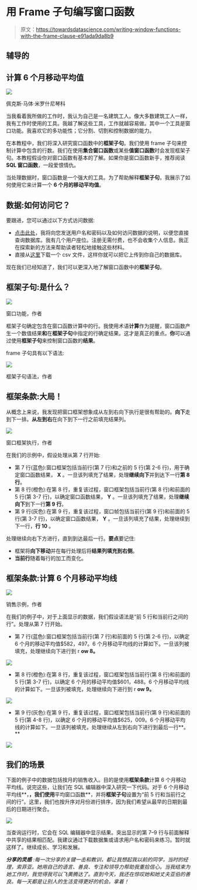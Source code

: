 # 用 Frame 子句编写窗口函数

> 原文：<https://towardsdatascience.com/writing-window-functions-with-the-frame-clause-e91ada9da8b9>

## 辅导的

## 计算 6 个月移动平均值

![](img/46562c40b53bba02a4ee078da589249e.png)

佩克斯·马体·米罗什尼琴科

当我看着我所做的工作时，我认为自己是一名建筑工人。像大多数建筑工人一样，我有工作时使用的工具。我越了解这些工具，工作就越容易做。其中一个工具是窗口功能。我喜欢它的多功能性；它分割、切割和控制数据的能力。

在本教程中，我们将深入研究窗口函数中的**框架子句**。我们使用 frame 子句来控制计算中包含的行数。我们在使用**集合窗口函数**或某些**值窗口函数**时会发现框架子句。本教程假设你对窗口函数有基本的了解。如果你是窗口函数新手，推荐阅读 **SQL 窗口函数**，一段爱恨情仇。

[](/sql-window-functions-78593bcabf4)  

当处理数据时，窗口函数是一个强大的工具。为了帮助解释**框架子句**，我展示了如何使用它来计算一个 **6 个月的移动平均值**。

## 数据:如何访问它？

要跟进，您可以通过以下方式访问数据:

*   [点击此处](https://form.jotform.com/223404174362045)，我将向您发送用户名和密码以及如何访问数据的说明，以便您直接查询数据库。我有几个用户座位。注册无需付费，也不会收集个人信息。我正在探索新的方法来帮助读者轻松地接触这些材料。
*   直接从[这里](https://github.com/bensondavies/DataFiles/blob/main/sales_revenue.csv)下载一个 csv 文件，这样你就可以把它上传到你自己的数据库。

现在我们已经知道了，我们可以更深入地了解窗口函数中的**框架子句**。

## 框架子句:是什么？

![](img/6816da232227060b92adaa5d2ef5b102.png)

窗口功能，作者

框架子句确定包含在窗口函数计算中的行。我使用术语**计算**作为提醒，窗口函数产生一个数值结果**和**在**框架子句**中指定的行确定结果。这才是真正的重点。**你**可以通过使用**框架子句**来控制窗口函数的**结果**。

frame 子句具有以下语法:

![](img/e38c9c418f1971efb5cfe5fcbf8f1b0a.png)

框架子句语法，作者

## 框架条款:大局！

从概念上来说，我发现把窗口框架想象成从左到右向下执行是很有帮助的。**向下**走到下一排。**从左到右**在向下到下一行之前填充结果列。

![](img/ebba67a97e667e775ba48460d01ce3a0.png)

窗口框架执行，作者

在我们的示例中，假设处理从第 7 行开始:

*   第 7 行(蓝色):窗口框架包括当前行(第 7 行)和之前的 5 行(第 2-6 行)，用于确定窗口函数结果， **X** 。一旦该列填充了结果，处理**继续向下**并到达下一行**第 8 行**。
*   第 8 行(橙色):在第 8 行，重复该过程，窗口框架包括当前行(第 8 行)和前面的 5 行(第 3-7 行)，以确定窗口函数结果， **Y** 。一旦该列填充了结果，处理**继续向下**到下一行**第 9 行**。
*   第 9 行(灰色):在第 9 行，重复该过程，窗口帧包括当前行(第 9 行)和前面的 5 行(第 3-7 行)，以确定窗口函数结果， **Y** 。一旦该列填充了结果，处理继续到下一行，**行 10** 。

处理继续向右下方进行，直到到达最后一行。**要点**要记住:

*   框架将**向下移动**并在每行处理后将**结果列填充到右侧**。
*   **当前行**随着每行的加工而变化。

## 框架条款:计算 6 个月移动平均线

![](img/a9db21090819b99d9c078957d79b9362.png)

销售示例，作者

在我们的例子中，对于上面显示的数据，我们假设语法是“前 5 行和当前行之间的行”。处理从第 7 行开始。

*   第 7 行(蓝色):窗口框架包括当前行(第 7 行)和前面的 5 行(第 2-6 行)，以确定 6 个月的移动平均值$582，497。6 个月移动平均线的计算如下。一旦该列被填充，处理继续向下进行到 r **ow 8。**

![](img/c839768db7120205289d49c4eaa2ac05.png)

*   第 8 行(橙色):在第 8 行，重复该过程，窗口框架包括当前行(第 8 行)和前面的 5 行(第 3-7 行)，以确定 6 个月的移动平均值$601，488。6 个月移动平均线的计算如下。一旦该列被填充，处理继续向下进行到 r **ow 9。**

![](img/227c70c555887ce713e79059233bab95.png)

*   第 9 行(灰色):在第 9 行，重复该过程，窗口框架包括当前行(第 9 行)和前面的 5 行(第 4-8 行)，以确定 6 个月的移动平均值$625，009。6 个月移动平均线的计算如下。一旦该列被填充，处理继续从左到右向下进行到最后一行**。**

![](img/71b6e6fe69ae17a248656cd077046e7d.png)

## 我们的场景

下面的例子中的数据包括按月的销售收入。目的是使用**框架条款**计算 6 个月移动平均线。说完这些，让我们在 SQL 编辑器中深入研究一下代码。对于 6 个月移动平均线**，**，我们使用**平均窗口函数**，并将**框架子句**设置为“前 5 行和当前行之间的行”。这里，我们也按升序对月份进行排序，因为我们希望从最早的日期到最后的日期进行聚合。

![](img/b3001ae2e7133bf093be77bcc1f516aa.png)

当查询运行时，它会在 SQL 编辑器中显示结果。突出显示的第 7–9 行与前面解释中共享的结果相匹配。我建议通过下载数据集或请求用户名和密码来练习。暂时就这样了。继续成长、学习和发展。

***分享的灵感*** *:每一次分享的关键一击和教训，都让我想起我以前的同学，当时的经理，索菲亚。她用自己的语言、善良、专注和领导力帮助我重拾信心。当我结束为她工作时，我觉得我可以飞黄腾达了。直到今天，我还在惊叹她和她丈夫亚伯的善良。每一天都是让别人的生活变得更好的机会。拿着！*